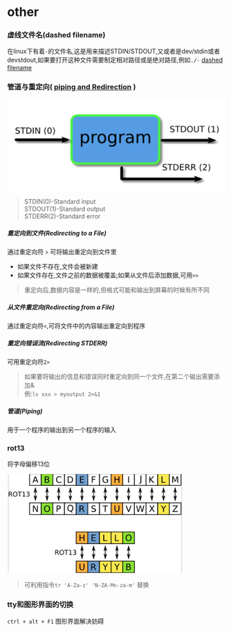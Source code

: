 # other

### 虚线文件名(dashed filename)
在linux下有着`-`的文件名,这是用来描述STDIN/STDOUT,又或者是dev/stdin或者devstdout,如果要打开这种文件需要制定相对路径或是绝对路径,例如`./-`
[dashed filename](https://stackoverflow.com/questions/42187323/how-to-open-a-f-dashed-filename-using-terminal)

### 管道与重定向( [piping and Redirection](https://ryanstutorials.net/linuxtutorial/piping.php) )

![pipre](./pic/pipre.png)
> STDIN(0)-Standard input  
> STDOUT(1)-Standard output  
> STDERR(2)-Standard error

##### 重定向到文件(Redirecting to a File)
通过重定向符 `>` 可将输出重定向到文件里
* 如果文件不存在,文件会被新建
* 如果文件存在,文件之前的数据被覆盖;如果从文件后添加数据,可用`>>`
> 重定向后,数据内容是一样的,但格式可能和输出到屏幕的时候有所不同

##### 从文件重定向(Redirecting from a File)
通过重定向符`<`,可将文件中的内容输出重定向到程序

##### 重定向错误流(Redirecting STDERR)
可用重定向符`2>`
> 如果要将输出的信息和错误同时重定向到同一个文件,在第二个输出需要添加&  
> 例:`ls xxx > myoutput 2>&1`

##### 管道(Piping)
用于一个程序的输出到另一个程序的输入

### rot13
将字母偏移13位

![rot13](./pic/rot13.png)
> 可利用指令`tr 'A-Za-z' 'N-ZA-Mn-za-m'` 替换

### tty和图形界面的切换
`ctrl + alt + F1` 图形界面解决妨碍

